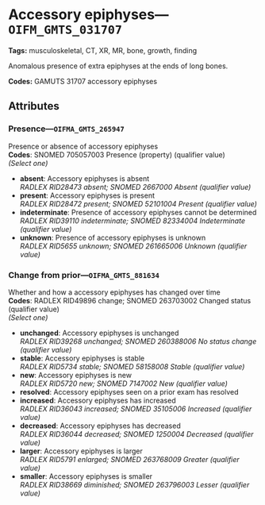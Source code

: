 # Accessory epiphyses—`OIFM_GMTS_031707`

**Tags:** musculoskeletal, CT, XR, MR, bone, growth, finding

Anomalous presence of extra epiphyses at the ends of long bones.

**Codes:** GAMUTS 31707 accessory epiphyses

## Attributes

### Presence—`OIFMA_GMTS_265947`

Presence or absence of accessory epiphyses  
**Codes**: SNOMED 705057003 Presence (property) (qualifier value)  
*(Select one)*

- **absent**: Accessory epiphyses is absent  
_RADLEX RID28473 absent; SNOMED 2667000 Absent (qualifier value)_
- **present**: Accessory epiphyses is present  
_RADLEX RID28472 present; SNOMED 52101004 Present (qualifier value)_
- **indeterminate**: Presence of accessory epiphyses cannot be determined  
_RADLEX RID39110 indeterminate; SNOMED 82334004 Indeterminate (qualifier value)_
- **unknown**: Presence of accessory epiphyses is unknown  
_RADLEX RID5655 unknown; SNOMED 261665006 Unknown (qualifier value)_

### Change from prior—`OIFMA_GMTS_881634`

Whether and how a accessory epiphyses has changed over time  
**Codes**: RADLEX RID49896 change; SNOMED 263703002 Changed status (qualifier value)  
*(Select one)*

- **unchanged**: Accessory epiphyses is unchanged  
_RADLEX RID39268 unchanged; SNOMED 260388006 No status change (qualifier value)_
- **stable**: Accessory epiphyses is stable  
_RADLEX RID5734 stable; SNOMED 58158008 Stable (qualifier value)_
- **new**: Accessory epiphyses is new  
_RADLEX RID5720 new; SNOMED 7147002 New (qualifier value)_
- **resolved**: Accessory epiphyses seen on a prior exam has resolved  
- **increased**: Accessory epiphyses has increased  
_RADLEX RID36043 increased; SNOMED 35105006 Increased (qualifier value)_
- **decreased**: Accessory epiphyses has decreased  
_RADLEX RID36044 decreased; SNOMED 1250004 Decreased (qualifier value)_
- **larger**: Accessory epiphyses is larger  
_RADLEX RID5791 enlarged; SNOMED 263768009 Greater (qualifier value)_
- **smaller**: Accessory epiphyses is smaller  
_RADLEX RID38669 diminished; SNOMED 263796003 Lesser (qualifier value)_